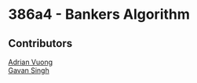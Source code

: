 # 386a4 - Bankers Algorithm
## Contributors
[Adrian Vuong](https://github.com/adrianvuong)</br>
[Gavan Singh](https://github.com/gavanjeet)
